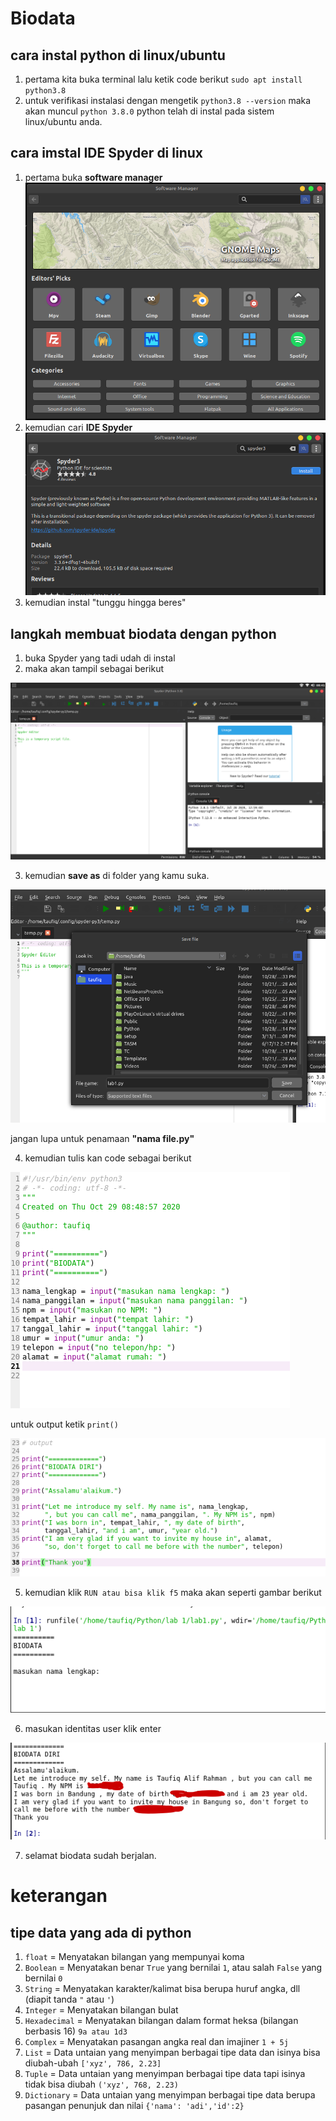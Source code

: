 # Biodata

## cara instal python di linux/ubuntu

1. pertama kita buka terminal lalu ketik code berikut
    `sudo apt install python3.8`
2. untuk verifikasi instalasi dengan mengetik
    `python3.8 --version`
    maka akan muncul 
    `python 3.8.0`
    python telah di instal pada sistem linux/ubuntu anda.

## cara imstal IDE Spyder di linux 
1. pertama buka **software manager**
 ![instal01.png](/gambar/instal01.png)
2. kemudian cari **IDE Spyder** 
 ![instal02.png](/gambar/instal02.png)
3. kemudian instal "tunggu hingga beres"


## langkah membuat biodata dengan python
1. buka Spyder yang tadi udah di instal
2. maka akan tampil sebagai berikut

![01.png](/gambar/01.png)

3. kemudian **save as** di folder yang kamu suka.

![02.png](/gambar/02.png)
    
jangan lupa untuk penamaan **"nama file.py"**

4. kemudian tulis kan code sebagai berikut

![04.png](/gambar/04.png) 

untuk output ketik `print()`

![05.png](/gambar/05.png)

5. kemudian klik `RUN atau bisa klik f5`
    maka akan seperti gambar berikut

![06.png](/gambar/06.png)

6. masukan identitas user klik enter

![07.png](/gambar/07.png)

7. selamat biodata sudah berjalan.

# keterangan

## tipe data yang ada di python 
1. `float` = Menyatakan bilangan yang mempunyai koma
2. `Boolean` = Menyatakan benar `True` yang bernilai `1`, atau salah `False` yang bernilai `0`
3. `String` = Menyatakan karakter/kalimat bisa berupa huruf angka, dll (diapit tanda `"` atau `'`)
4. `Integer` = Menyatakan bilangan bulat
5. `Hexadecimal` = Menyatakan bilangan dalam format heksa (bilangan berbasis 16) `9a atau 1d3`
6. `Complex` = Menyatakan pasangan angka real dan imajiner `1 + 5j`
7. `List` = Data untaian yang menyimpan berbagai tipe data dan isinya bisa diubah-ubah `['xyz', 786, 2.23]`
8. `Tuple` = Data untaian yang menyimpan berbagai tipe data tapi isinya tidak bisa diubah `('xyz', 768, 2.23)`
9. `Dictionary` = Data untaian yang menyimpan berbagai tipe data berupa pasangan penunjuk dan nilai `{'nama': 'adi','id':2}`


